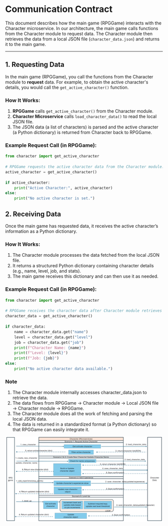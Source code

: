 # Communication Contract

This document describes how the main game (RPGGame) interacts with the Character microservice. In our architecture, the main game calls functions from the Character module to request data. The Character module then retrieves the data from a local JSON file (`character_data.json`) and returns it to the main game.

---

## 1. Requesting Data

In the main game (RPGGame), you call the functions from the Character module to **request** data. For example, to obtain the active character's details, you would call the `get_active_character()` function.

### How It Works:
1. **RPGGame** calls `get_active_character()` from the Character module.
2. **Character Microservice** calls `load_character_data()` to read the local JSON file.
3. The JSON data (a list of characters) is parsed and the active character (a Python dictionary) is returned from Character back to RPGGame.

### Example Request Call (in RPGGame):

```python
from character import get_active_character

# RPGGame requests the active character data from the Character module.
active_character = get_active_character()

if active_character:
    print("Active Character:", active_character)
else:
    print("No active character is set.")
```

## 2. Receiving Data

Once the main game has requested data, it receives the active character’s information as a Python dictionary. 

### How It Works:
1. The Character module processes the data fetched from the local JSON file.
2. It returns a structured Python dictionary containing character details (e.g., name, level, job, and stats).
3. The main game receives this dictionary and can then use it as needed.

### Example Request Call (in RPGGame):
```python
from character import get_active_character

# RPGGame receives the character data after Character module retrieves it.
character_data = get_active_character()

if character_data:
    name = character_data.get("name")
    level = character_data.get("level")
    job = character_data.get("job")
    print(f"Character Name: {name}")
    print(f"Level: {level}")
    print(f"Job: {job}")
else:
    print("No active character data available.")
```
### Note
1. The Character module internally accesses character_data.json to retrieve the data.
2. The data flows from RPGGame → Character module → Local JSON file → Character module → RPGGame.
3. The Character module does all the work of fetching and parsing the local JSON data.
4. The data is returned in a standardized format (a Python dictionary) so that RPGGame can easily integrate it.

![UML Sequence Diagram](/umlg94.png)